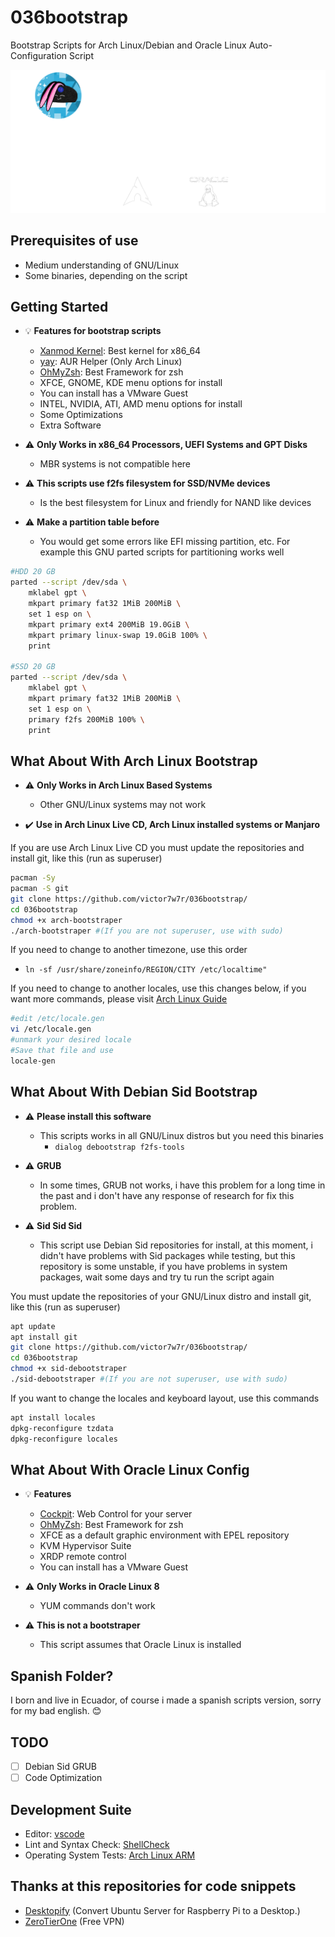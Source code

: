 # 036bootstrap

Bootstrap Scripts for Arch Linux/Debian and Oracle Linux Auto-Configuration Script

![Alt text](brandwhite.png?raw=true "Title")

## Prerequisites of use

- Medium understanding of GNU/Linux
- Some binaries, depending on the script

## Getting Started

- :bulb: **Features for bootstrap scripts**
  - [Xanmod Kernel](https://xanmod.org/): Best kernel for x86_64
  - [yay](https://github.com/Jguer/yay): AUR Helper (Only Arch Linux)
  - [OhMyZsh](https://ohmyz.sh/): Best Framework for zsh
  - XFCE, GNOME, KDE menu options for install
  - You can install has a VMware Guest
  - INTEL, NVIDIA, ATI, AMD menu options for install
  - Some Optimizations
  - Extra Software

- :warning: **Only Works in x86_64 Processors, UEFI Systems and GPT Disks**
  - MBR systems is not compatible here

- :warning: **This scripts use f2fs filesystem for SSD/NVMe devices**
  - Is the best filesystem for Linux and friendly for NAND like devices

- :warning: **Make a partition table before**
  - You would get some errors like EFI missing partition, etc. For example this GNU parted scripts for partitioning works well

```bash
#HDD 20 GB
parted --script /dev/sda \
    mklabel gpt \
    mkpart primary fat32 1MiB 200MiB \
    set 1 esp on \
    mkpart primary ext4 200MiB 19.0GiB \
    mkpart primary linux-swap 19.0GiB 100% \
    print

#SSD 20 GB
parted --script /dev/sda \
    mklabel gpt \
    mkpart primary fat32 1MiB 200MiB \
    set 1 esp on \
    primary f2fs 200MiB 100% \
    print

```

## What About With Arch Linux Bootstrap

- :warning: **Only Works in Arch Linux Based Systems**
  - Other GNU/Linux systems may not work

- :heavy_check_mark: **Use in Arch Linux Live CD, Arch Linux installed systems or Manjaro**

If you are use Arch Linux Live CD you must update the repositories and install git, like this (run as superuser)

```bash
pacman -Sy
pacman -S git
git clone https://github.com/victor7w7r/036bootstrap/
cd 036bootstrap
chmod +x arch-bootstraper
./arch-bootstraper #(If you are not superuser, use with sudo)
```

If you need to change to another timezone, use this order

- `ln -sf /usr/share/zoneinfo/REGION/CITY /etc/localtime"`

If you need to change to another locales, use this changes below, if you want more commands, please visit [Arch Linux Guide](https://wiki.archlinux.org/title/installation_guide)

```bash
#edit /etc/locale.gen 
vi /etc/locale.gen
#unmark your desired locale
#Save that file and use
locale-gen
```

## What About With Debian Sid Bootstrap

- :warning: **Please install this software**
  - This scripts works in all GNU/Linux distros but you need this binaries
    - `dialog debootstrap f2fs-tools`

- :warning: **GRUB**
  - In some times, GRUB not works, i have this problem for a long time in the past and i don't have any response of research for fix this problem.

- :warning: **Sid Sid Sid**
  - This script use Debian Sid repositories for install, at this moment, i didn't have problems with Sid packages while testing, but this repository is some unstable, if you have problems in system packages, wait some days and try tu run the script again

You must update the repositories of your GNU/Linux distro and install git, like this (run as superuser)

```bash
apt update
apt install git
git clone https://github.com/victor7w7r/036bootstrap/
cd 036bootstrap
chmod +x sid-debootstraper
./sid-debootstraper #(If you are not superuser, use with sudo)
```

If you want to change the locales and keyboard layout, use this commands

```bash
apt install locales
dpkg-reconfigure tzdata
dpkg-reconfigure locales
```

## What About With Oracle Linux Config

- :bulb: **Features**

  - [Cockpit](https://cockpit-project.org/): Web Control for your server
  - [OhMyZsh](https://ohmyz.sh/): Best Framework for zsh
  - XFCE as a default graphic environment with EPEL repository
  - KVM Hypervisor Suite
  - XRDP remote control
  - You can install has a VMware Guest

- :warning: **Only Works in Oracle Linux 8**
  - YUM commands don't work

- :warning: **This is not a bootstraper**
  - This script assumes that Oracle Linux is installed

## Spanish Folder?

I born and live in Ecuador, of course i made a spanish scripts version, sorry for my bad english. :blush:

## TODO

- [ ] Debian Sid GRUB
- [ ] Code Optimization

## Development Suite

- Editor: [vscode](https://code.visualstudio.com/)
- Lint and Syntax Check: [ShellCheck](https://marketplace.visualstudio.com/items?itemName=timonwong.shellcheck)
- Operating System Tests: [Arch Linux ARM](https://archlinuxarm.org/)

## Thanks at this repositories for code snippets

- [Desktopify](https://github.com/wimpysworld/desktopify) (Convert Ubuntu Server for Raspberry Pi to a Desktop.)
- [ZeroTierOne](https://github.com/zerotier/ZeroTierOne) (Free VPN)